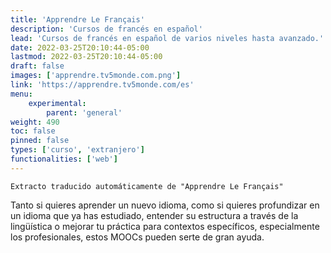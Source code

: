```yaml
---
title: 'Apprendre Le Français'
description: 'Cursos de francés en español'
lead: 'Cursos de francés en español de varios niveles hasta avanzado.'
date: 2022-03-25T20:10:44-05:00
lastmod: 2022-03-25T20:10:44-05:00
draft: false
images: ['apprendre.tv5monde.com.png']
link: 'https://apprendre.tv5monde.com/es'
menu:
    experimental:
        parent: 'general'
weight: 490
toc: false
pinned: false
types: ['curso', 'extranjero']
functionalities: ['web']
---
```


```text
Extracto traducido automáticamente de "Apprendre Le Français"
```

Tanto si quieres aprender un nuevo idioma, como si quieres profundizar en un idioma que ya has estudiado, entender su estructura a través de la lingüística o mejorar tu práctica para contextos específicos, especialmente los profesionales, estos MOOCs pueden serte de gran ayuda.
